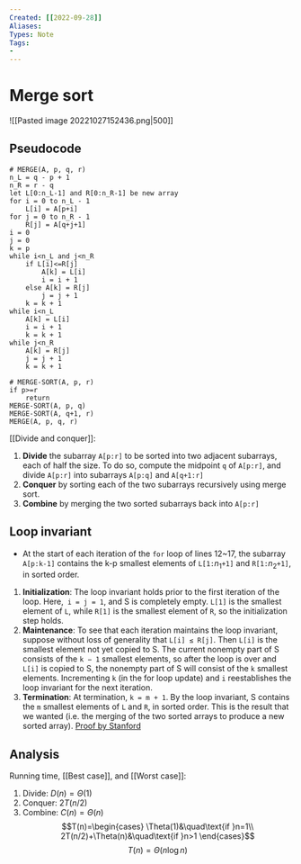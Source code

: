 ```yaml
---
Created: [[2022-09-28]]
Aliases: 
Types: Note
Tags: 
- 
---
```

# Merge sort
![[Pasted image 20221027152436.png|500]]

## Pseudocode
```Pseudocode
# MERGE(A, p, q, r)
n_L = q - p + 1
n_R = r - q
let L[0:n_L-1] and R[0:n_R-1] be new array
for i = 0 to n_L - 1
	L[i] = A[p+i]
for j = 0 to n_R - 1
	R[j] = A[q+j+1]
i = 0
j = 0
k = p
while i<n_L and j<n_R
	if L[i]<=R[j]
		A[k] = L[i]
		i = i + 1
	else A[k] = R[j]
		j = j + 1
	k = k + 1
while i<n_L
	A[k] = L[i]
	i = i + 1
	k = k + 1
while j<n_R
	A[k] = R[j]
	j = j + 1
	k = k + 1

# MERGE-SORT(A, p, r)
if p>=r
	return
MERGE-SORT(A, p, q)
MERGE-SORT(A, q+1, r)
MERGE(A, p, q, r)
```

[[Divide and conquer]]:
1. **Divide** the subarray `A[p:r]` to be sorted into two adjacent subarrays, each of half the size. To do so, compute the midpoint `q` of `A[p:r]`, and divide `A[p:r]` into subarrays `A[p:q]` and `A[q+1:r]`
2. **Conquer** by sorting each of the two subarrays recursively using merge sort. 
3. **Combine** by merging the two sorted subarrays back into `A[p:r]`

## Loop invariant
- At the start of each iteration of the `for` loop of lines 12~17, the subarray `A[p:k-1]` contains the k-p smallest elements of `L[1:`$n_1$`+1]` and `R[1:`$n_2$`+1]`, in sorted order.  
1. **Initialization**: 
   The loop invariant holds prior to the first iteration of the loop. Here,` i = j = 1`, and S is completely empty. `L[1]` is the smallest element of `L`, while `R[1]` is the smallest element of `R`, so the initialization step holds.
2. **Maintenance**: 
   To see that each iteration maintains the loop invariant, suppose without loss of generality that `L[i] ≤ R[j]`. Then `L[i]` is the smallest element not yet copied to S. The current nonempty part of S consists of the `k − 1` smallest elements, so after the loop is over and `L[i]` is copied to S, the nonempty part of S will consist of the `k` smallest elements. Incrementing `k` (in the for loop update) and `i` reestablishes the loop invariant for the next iteration.
3. **Termination**: 
   At termination, `k = m + 1`. By the loop invariant, S contains the `m` smallest elements of `L` and `R`, in sorted order. This is the result that we wanted (i.e. the merging of the two sorted arrays to produce a new sorted array).
[Proof by Stanford](http://web.stanford.edu/class/archive/cs/cs161/cs161.1176/Sections/161-section-1.pdf)

## Analysis
Running time, [[Best case]], and [[Worst case]]: 
1. Divide: $D(n)=\Theta(1)$
2. Conquer: $2T(n/2)$
3. Combine: $C(n)=\Theta(n)$
$$T(n)=\begin{cases}
\Theta(1)&\quad\text{if }n=1\\
2T(n/2)+\Theta(n)&\quad\text{if }n>1
\end{cases}$$
$$T(n)=\Theta(n\log n)$$
